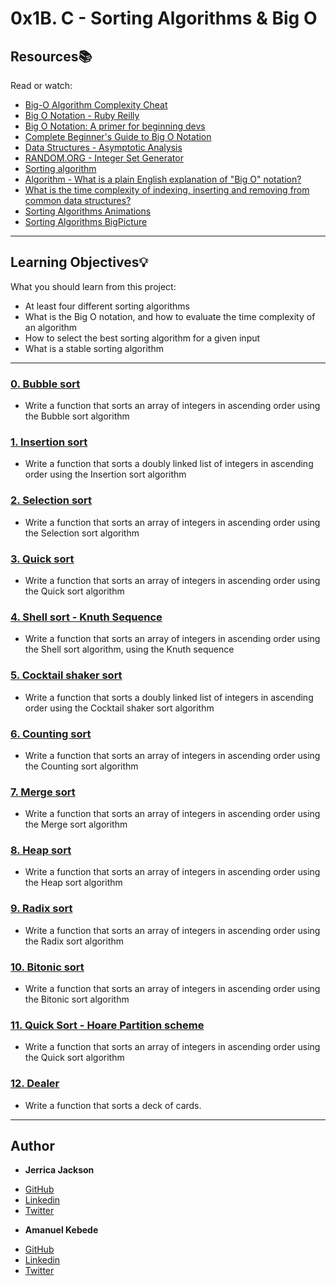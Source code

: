 # 0x1B. C - Sorting Algorithms & Big O

## Resources:books:
Read or watch:
* [Big-O Algorithm Complexity Cheat](https://www.bigocheatsheet.com/)
* [Big O Notation - Ruby Reilly](https://medium.com/@rubyclaroreilly/big-o-notation-f2c0d0e60888)
* [Big O Notation: A primer for beginning devs](https://www.educative.io/blog/a-big-o-primer-for-beginning-devs?aid=5082902844932096&utm_source=google&utm_medium=cpc&utm_campaign=blog-dynamic&gclid=EAIaIQobChMIlb2ol-H36QIVTwiICR38HQ-LEAAYASAAEgJjGPD_BwE%3E)
* [Complete Beginner's Guide to Big O Notation](https://www.youtube.com/watch?v=kS_gr2_-ws8)
* [Data Structures - Asymptotic Analysis](https://www.tutorialspoint.com/data_structures_algorithms/asymptotic_analysis.htm)
* [RANDOM.ORG - Integer Set Generator](https://www.random.org/integer-sets/)
* [Sorting algorithm](https://en.wikipedia.org/wiki/Sorting_algorithm#Classification)
* [Algorithm - What is a plain English explanation of "Big O" notation?](https://stackoverflow.com/questions/487258/what-is-a-plain-english-explanation-of-big-o-notation)
* [What is the time complexity of indexing, inserting and removing from common data structures?](https://stackoverflow.com/questions/122799/what-is-the-time-complexity-of-indexing-inserting-and-removing-from-common-data)
* [Sorting Algorithms Animations](https://www.toptal.com/developers/sorting-algorithms)
* [Sorting Algorithms BigPicture](https://www.youtube.com/watch?v=RLuBLU_NgaA)

---
## Learning Objectives:bulb:
What you should learn from this project:

* At least four different sorting algorithms
* What is the Big O notation, and how to evaluate the time complexity of an algorithm
* How to select the best sorting algorithm for a given input
* What is a stable sorting algorithm

---

### [0. Bubble sort](./0-bubble_sort.c)
* Write a function that sorts an array of integers in ascending order using the Bubble sort algorithm


### [1. Insertion sort](./1-insertion_sort_list.c)
* Write a function that sorts a doubly linked list of integers in ascending order using the Insertion sort algorithm


### [2. Selection sort](./2-selection_sort.c)
* Write a function that sorts an array of integers in ascending order using the Selection sort algorithm


### [3. Quick sort](./3-quick_sort.c)
* Write a function that sorts an array of integers in ascending order using the Quick sort algorithm


### [4. Shell sort - Knuth Sequence](./100-shell_sort.c)
* Write a function that sorts an array of integers in ascending order using the Shell sort algorithm, using the Knuth sequence


### [5. Cocktail shaker sort](./101-cocktail_sort_list.c)
* Write a function that sorts a doubly linked list of integers in ascending order using the Cocktail shaker sort algorithm


### [6. Counting sort](./102-counting_sort.c)
* Write a function that sorts an array of integers in ascending order using the Counting sort algorithm


### [7. Merge sort](./103-merge_sort.c)
* Write a function that sorts an array of integers in ascending order using the Merge sort algorithm


### [8. Heap sort ](./104-heap_sort.c)
* Write a function that sorts an array of integers in ascending order using the Heap sort algorithm


### [9. Radix sort](./105-radix_sort.c)
* Write a function that sorts an array of integers in ascending order using the Radix sort algorithm


### [10. Bitonic sort](./106-bitonic_sort.c)
* Write a function that sorts an array of integers in ascending order using the Bitonic sort algorithm


### [11. Quick Sort - Hoare Partition scheme](./107-quick_sort_hoare.c)
* Write a function that sorts an array of integers in ascending order using the Quick sort algorithm


### [12. Dealer](./1000-sort_deck.c)
* Write a function that sorts a deck of cards.

---

## Author
* **Jerrica Jackson**
 - [GitHub](https://github.com/Jerrica1)
 - [Linkedin](https://www.linkedin.com/in/jerrica-jackson-3557ab25a)
 - [Twitter](https://twitter.com/gvaldiiii)

 * **Amanuel Kebede**
 - [GitHub](https://github.com/amanz25)
 - [Linkedin](https://www.linkedin.com/in/amanuelkebede)
 - [Twitter](https://twitter.com/amanuelkebede6)
